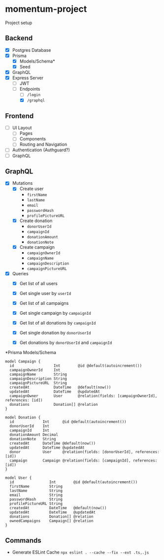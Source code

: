 # momentum-project
Project setup
## Backend
- [X] Postgres Database
- [X] Prisma
    - [X] Models/Schema*
    - [X] Seed
- [X] GraphQL
- [X] Express Server
    - [ ] JWT
    - [ ] Endpoints
        - [ ] `/login`
        - [X] `/graphql`

## Frontend
- [ ] UI Layout
    - [ ] Pages
    - [ ] Components
    - [ ] Routing and Navigation
- [ ] Authentication (Authguard?)
- [ ] GraphQL

## GraphQL
- [X] Mutations
    - [X] Create user
        - `firstName`
        - `lastName`
        - `email`
        - `passwordHash`
        - `profilePictureURL`
    - [X] Create donation
        - `donorUserId`
        - `campaignId`
        - `donationAmount`
        - `donationNote`
    - [X] Create campaign
        - `campaignOwnerId`
        - `campaignName`
        - `campaignDescription`
        - `campaignPictureURL`
- [X] Queries
    - [X] Get list of all users
    - [X] Get single user by `userId`
    - [X] Get list of all campaigns
    - [X] Get single campaign by `campaignId`
    - [X] Get list of all donations by `campaignId`
    - [X] Get single donation by `donorUserId`
    - [X] Get donations by `donorUserId` and `campaignId`





*Prisma Models/Schema
```
model Campaign {
  id                  Int        @id @default(autoincrement())
  campaignOwnerId     Int
  campaignName        String
  campaignDescription String
  campaignPictureURL  String
  createdAt           DateTime   @default(now())
  updatedAt           DateTime   @updatedAt
  campaignOwner       User       @relation(fields: [campaignOwnerId], references: [id])
  donations           Donation[] @relation
}

model Donation {
  id             Int      @id @default(autoincrement())
  donorUserId    Int
  campaignId     Int
  donationAmount Decimal
  donationNote   String
  createdAt      DateTime @default(now())
  updatedAt      DateTime @updatedAt
  donor          User     @relation(fields: [donorUserId], references: [id])
  campaign       Campaign @relation(fields: [campaignId], references: [id])
}

model User {
  id                Int        @id @default(autoincrement())
  firstName         String
  lastName          String
  email             String
  passwordHash      String
  profilePictureURL String
  createdAt         DateTime   @default(now())
  updatedAt         DateTime   @updatedAt
  donations         Donation[] @relation
  ownedCampaigns    Campaign[] @relation
}
```

## Commands

- Generate ESLint Cache `npx eslint . --cache --fix --ext .ts,.js`
